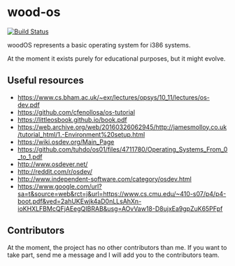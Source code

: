 # wood-os
[![Build Status](https://travis-ci.org/rares985/wood-os.svg?branch=main)](https://travis-ci.org/rares985/wood-os)

woodOS represents a basic operating system for i386 systems. 

At the moment it exists purely for educational purposes, but it might evolve.

## Useful resources
 - https://www.cs.bham.ac.uk/~exr/lectures/opsys/10_11/lectures/os-dev.pdf
 - https://github.com/cfenollosa/os-tutorial
 - https://littleosbook.github.io/book.pdf
 - https://web.archive.org/web/20160326062945/http://jamesmolloy.co.uk/tutorial_html/1.-Environment%20setup.html
 - https://wiki.osdev.org/Main_Page
 - https://github.com/tuhdo/os01/files/4711780/Operating_Systems_From_0_to_1.pdf
 - http://www.osdever.net/
 - http://reddit.com/r/osdev/
 - http://www.independent-software.com/category/osdev.html
 - https://www.google.com/url?sa=t&source=web&rct=j&url=https://www.cs.cmu.edu/~410-s07/p4/p4-boot.pdf&ved=2ahUKEwjk4aD0nLLsAhXn-ioKHXLFBMcQFjAEegQIBRAB&usg=AOvVaw18-D8ujxEa9gpZuK65PFpf

## Contributors
At the moment, the project has no other contributors than me. If you want to take part, send me a message and I will add you to the contributors team.
